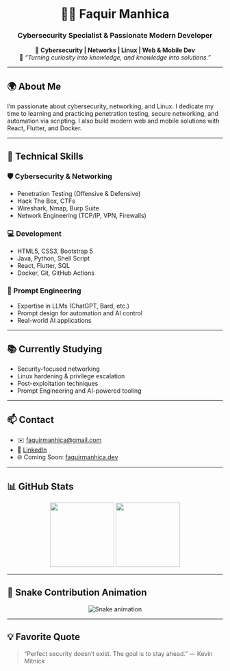 <h1 align="center">👨‍💻 Faquir Manhica</h1>
<h3 align="center">Cybersecurity Specialist & Passionate Modern Developer</h3>

<p align="center">
  🔐 <strong>Cybersecurity | Networks | Linux | Web & Mobile Dev</strong><br>
  💬 <i>“Turning curiosity into knowledge, and knowledge into solutions.”</i>
</p>

---

## 🌍 About Me
I’m passionate about cybersecurity, networking, and Linux. I dedicate my time to learning and practicing penetration testing, secure networking, and automation via scripting. I also build modern web and mobile solutions with React, Flutter, and Docker.

---

## 🚀 Technical Skills

### 🛡️ Cybersecurity & Networking
- Penetration Testing (Offensive & Defensive)
- Hack The Box, CTFs
- Wireshark, Nmap, Burp Suite
- Network Engineering (TCP/IP, VPN, Firewalls)

### 💻 Development
- HTML5, CSS3, Bootstrap 5
- Java, Python, Shell Script
- React, Flutter, SQL
- Docker, Git, GitHub Actions

### 🧠 Prompt Engineering
- Expertise in LLMs (ChatGPT, Bard, etc.)
- Prompt design for automation and AI control
- Real-world AI applications

---

## 📚 Currently Studying
- Security-focused networking
- Linux hardening & privilege escalation
- Post-exploitation techniques
- Prompt Engineering and AI-powered tooling

---

## 📫 Contact
- ✉️ faquirmanhica@gmail.com  
- 💼 [LinkedIn](https://www.linkedin.com/in/faquirmanhica)  
- 🌐 Coming Soon: [faquirmanhica.dev](https://faquirmanhica.dev)

---

## 📊 GitHub Stats

<div align="center">
  <img src="https://github-readme-stats.vercel.app/api?username=FaquirG&show_icons=true&theme=radical" height="150"/>
  <img src="https://github-readme-stats.vercel.app/api/top-langs/?username=FaquirG&layout=compact&theme=radical" height="150"/>
</div>

---

## 🐍 Snake Contribution Animation

<p align="center">
  <img src="https://github.com/FaquirG/FaquirG/blob/output/github-contribution-grid-snake.svg" alt="Snake animation" />
</p>

---

## 💡 Favorite Quote

> “Perfect security doesn’t exist. The goal is to stay ahead.” — Kevin Mitnick
